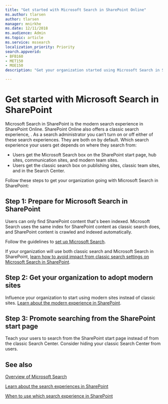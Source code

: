 ```yaml
---
title: "Get started with Microsoft Search in SharePoint Online"
ms.author: tlarsen
author: tlarsen
manager: mnirkhe
ms.date: 12/11/2018
ms.audience: Admin
ms.topic: article
ms.service: mssearch
localization_priority: Priority
search.appverid:
- BFB160
- MET150
- MOE150
description: "Get your organization started using Microsoft Search in SharePoint Online"

---
```

# Get started with Microsoft Search in SharePoint

Microsoft Search in SharePoint is the modern search experience in SharePoint Online. SharePoint Online also offers a classic search experience, . As a search administrator you can’t turn on or off either of these search experiences. They are both on by default. Which search experience your users get depends on where they search from:

- Users get the Microsoft Search box on the SharePoint start page, hub sites, communication sites, and modern team sites.
- Users get the classic search box on publishing sites, classic team sites, and in the Search Center.

Follow these steps to get your organization going with Microsoft Search in SharePoint:

## Step 1: Prepare for Microsoft Search in SharePoint

Users can only find SharePoint content that's been indexed. Microsoft Search uses the same index for SharePoint content as classic search does, and SharePoint content is crawled and indexed automatically.

Follow the guidelines to [set up Microsoft Search](set-up-microsoft-search.md).

If your organization will use both classic search and Microsoft Search in SharePoint, [learn how to avoid impact from classic search settings on Microsoft Search in SharePoint](https://docs.microsoft.com/sharepoint/differences-classic-modern-search).



## Step 2: Get your organization to adopt modern sites

Influence your organization to start using modern sites instead of classic sites. [Learn about the modern experience in SharePoint](https://support.office.com/article/SharePoint-classic-and-modern-experiences-5725c103-505d-4a6e-9350-300d3ec7d73f).

## Step 3: Promote searching from the SharePoint start page

Teach your users to search from the SharePoint start page instead of from the classic Search Center. Consider hiding your classic Search Center from users.

## See also
[Overview of Microsoft Search](overview-microsoft-search.md)

[Learn about the search experiences in SharePoint](https://docs.microsoft.com/en-us/sharepoint/overview-of-search)

[When to use which search experience in SharePoint](https://docs.microsoft.com/sharepoint/get-started-with-modern-search-experience)